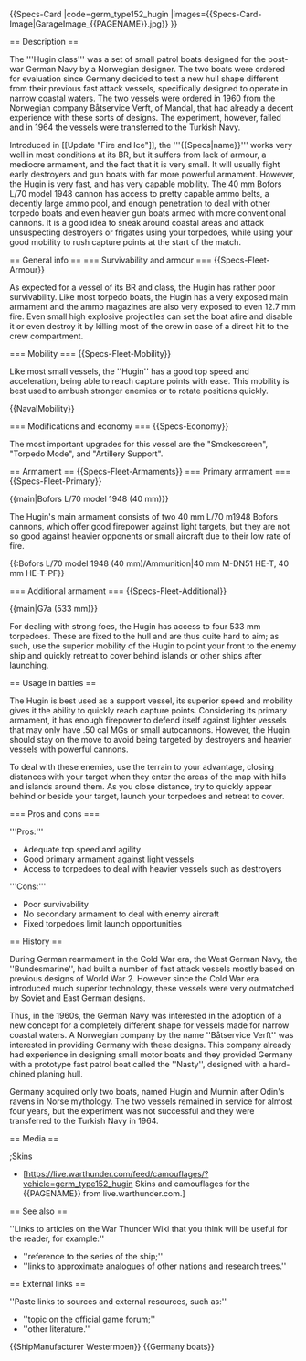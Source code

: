 {{Specs-Card
|code=germ_type152_hugin
|images={{Specs-Card-Image|GarageImage_{{PAGENAME}}.jpg}}
}}

== Description ==
<!-- ''In the first part of the description, cover the history of the ship's creation and military application. In the second part, tell the reader about using this ship in the game. Add a screenshot: if a beginner player has a hard time remembering vehicles by name, a picture will help them identify the ship in question.'' -->
The '''Hugin class''' was a set of small patrol boats designed for the post-war German Navy by a Norwegian designer. The two boats were ordered for evaluation since Germany decided to test a new hull shape different from their previous fast attack vessels, specifically designed to operate in narrow coastal waters. The two vessels were ordered in 1960 from the Norwegian company Båtservice Verft, of Mandal, that had already a decent experience with these sorts of designs. The experiment, however, failed and in 1964 the vessels were transferred to the Turkish Navy.

Introduced in [[Update "Fire and Ice"]], the '''{{Specs|name}}''' works very well in most conditions at its BR, but it suffers from lack of armour, a mediocre armament, and the fact that it is very small. It will usually fight early destroyers and gun boats with far more powerful armament. However, the Hugin is very fast, and has very capable mobility. The 40 mm Bofors L/70 model 1948 cannon has access to pretty capable ammo belts, a decently large ammo pool, and enough penetration to deal with other torpedo boats and even heavier gun boats armed with more conventional cannons. It is a good idea to sneak around coastal areas and attack unsuspecting destroyers or frigates using your torpedoes, while using your good mobility to rush capture points at the start of the match.

== General info ==
=== Survivability and armour ===
{{Specs-Fleet-Armour}}
<!-- ''Talk about the vehicle's armour. Note the most well-defended and most vulnerable zones, e.g. the ammo magazine. Evaluate the composition of components and assemblies responsible for movement and manoeuvrability. Evaluate the survivability of the primary and secondary armaments separately. Don't forget to mention the size of the crew, which plays an important role in fleet mechanics. Save tips on preserving survivability for the "Usage in battles" section. If necessary, use a graphical template to show the most well-protected or most vulnerable points in the armour.'' -->
As expected for a vessel of its BR and class, the Hugin has rather poor survivability. Like most torpedo boats, the Hugin has a very exposed main armament and the ammo magazines are also very exposed to even 12.7 mm fire. Even small high explosive projectiles can set the boat afire and disable it or even destroy it by killing most of the crew in case of a direct hit to the crew compartment.

=== Mobility ===
{{Specs-Fleet-Mobility}}
<!-- ''Write about the ship's mobility. Evaluate its power and manoeuvrability, rudder rerouting speed, stopping speed at full tilt, with its maximum forward and reverse speed.'' -->
Like most small vessels, the ''Hugin'' has a good top speed and acceleration, being able to reach capture points with ease. This mobility is best used to ambush stronger enemies or to rotate positions quickly.

{{NavalMobility}}

=== Modifications and economy ===
{{Specs-Economy}}

The most important upgrades for this vessel are the "Smokescreen", "Torpedo Mode", and "Artillery Support".

== Armament ==
{{Specs-Fleet-Armaments}}
=== Primary armament ===
{{Specs-Fleet-Primary}}
<!-- ''Provide information about the characteristics of the primary armament. Evaluate their efficacy in battle based on their reload speed, ballistics and the capacity of their shells. Add a link to the main article about the weapon: <code><nowiki>{{main|Weapon name (calibre)}}</nowiki></code>. Broadly describe the ammunition available for the primary armament, and provide recommendations on how to use it and which ammunition to choose.'' -->
{{main|Bofors L/70 model 1948 (40 mm)}}

The Hugin's main armament consists of two 40 mm L/70 m1948 Bofors cannons, which offer good firepower against light targets, but they are not so good against heavier opponents or small aircraft due to their low rate of fire.

{{:Bofors L/70 model 1948 (40 mm)/Ammunition|40 mm M-DN51 HE-T, 40 mm HE-T-PF}}

=== Additional armament ===
{{Specs-Fleet-Additional}}
<!-- ''Describe the available additional armaments of the ship: depth charges, mines, torpedoes. Talk about their positions, available ammunition and launch features such as dead zones of torpedoes. If there is no additional armament, remove this section.'' -->
{{main|G7a (533 mm)}}

For dealing with strong foes, the Hugin has access to four 533 mm torpedoes. These are fixed to the hull and are thus quite hard to aim; as such, use the superior mobility of the Hugin to point your front to the enemy ship and quickly retreat to cover behind islands or other ships after launching.

== Usage in battles ==
<!-- ''Describe the technique of using this ship, the characteristics of her use in a team and tips on strategy. Abstain from writing an entire guide – don't try to provide a single point of view, but give the reader food for thought. Talk about the most dangerous opponents for this vehicle and provide recommendations on fighting them. If necessary, note the specifics of playing with this vehicle in various modes (AB, RB, SB).'' -->
The Hugin is best used as a support vessel, its superior speed and mobility gives it the ability to quickly reach capture points. Considering its primary armament, it has enough firepower to defend itself against lighter vessels that may only have .50 cal MGs or small autocannons. However, the Hugin should stay on the move to avoid being targeted by destroyers and heavier vessels with powerful cannons.

To deal with these enemies, use the terrain to your advantage, closing distances with your target when they enter the areas of the map with hills and islands around them. As you close distance, try to quickly appear behind or beside your target, launch your torpedoes and retreat to cover.

=== Pros and cons ===
<!-- ''Summarise and briefly evaluate the vehicle in terms of its characteristics and combat effectiveness. Mark its pros and cons in the bulleted list. Try not to use more than 6 points for each of the characteristics. Avoid using categorical definitions such as "bad", "good" and the like - use substitutions with softer forms such as "inadequate" and "effective".'' -->

'''Pros:'''

* Adequate top speed and agility
* Good primary armament against light vessels
* Access to torpedoes to deal with heavier vessels such as destroyers

'''Cons:'''

* Poor survivability
* No secondary armament to deal with enemy aircraft
* Fixed torpedoes limit launch opportunities

== History ==
<!-- ''Describe the history of the creation and combat usage of the ship in more detail than in the introduction. If the historical reference turns out to be too long, take it to a separate article, taking a link to the article about the ship and adding a block "/History" (example: <nowiki>https://wiki.warthunder.com/(Ship-name)/History</nowiki>) and add a link to it here using the <code>main</code> template. Be sure to reference text and sources by using <code><nowiki><ref></ref></nowiki></code>, as well as adding them at the end of the article with <code><nowiki><references /></nowiki></code>. This section may also include the ship's dev blog entry (if applicable) and the in-game encyclopedia description (under <code><nowiki>=== In-game description ===</nowiki></code>, also if applicable).'' -->

During German rearmament in the Cold War era, the West German Navy, the ''Bundesmarine'', had built a number of fast attack vessels mostly based on previous designs of World War 2. However since the Cold War era introduced much superior technology, these vessels were very outmatched by Soviet and East German designs.

Thus, in the 1960s, the German Navy was interested in the adoption of a new concept for a completely different shape for vessels made for narrow coastal waters. A Norwegian company by the name ''Båtservice Verft'' was interested in providing Germany with these designs. This company already had experience in designing small motor boats and they provided Germany with a prototype fast patrol boat called the ''Nasty'', designed with a hard-chined planing hull.

Germany acquired only two boats, named Hugin and Munnin after Odin's ravens in Norse mythology. The two vessels remained in service for almost four years, but the experiment was not successful and they were transferred to the Turkish Navy in 1964.

== Media ==
<!-- ''Excellent additions to the article would be video guides, screenshots from the game, and photos.'' -->

;Skins

* [https://live.warthunder.com/feed/camouflages/?vehicle=germ_type152_hugin Skins and camouflages for the {{PAGENAME}} from live.warthunder.com.]

== See also ==
<!-- ''Links to articles on the War Thunder Wiki that you think will be useful for the reader, for example:''
* ''reference to the series of the ship;''
* ''links to approximate analogues of other nations and research trees.'' -->
''Links to articles on the War Thunder Wiki that you think will be useful for the reader, for example:''

* ''reference to the series of the ship;''
* ''links to approximate analogues of other nations and research trees.''

== External links ==
<!-- ''Paste links to sources and external resources, such as:''
* ''topic on the official game forum;''
* ''other literature.'' -->
''Paste links to sources and external resources, such as:''

* ''topic on the official game forum;''
* ''other literature.''

{{ShipManufacturer Westermoen}}
{{Germany boats}}